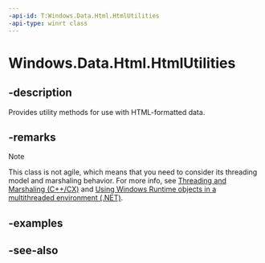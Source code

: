 ```yaml
---
-api-id: T:Windows.Data.Html.HtmlUtilities
-api-type: winrt class
---
```


<!-- Class syntax.
public class HtmlUtilities 
-->

# Windows.Data.Html.HtmlUtilities

## -description
Provides utility methods for use with HTML-formatted data.

## -remarks

<!-- confirmed -->
> [!NOTE]
> This class is not agile, which means that you need to consider its threading model and marshaling behavior. For more info, see [Threading and Marshaling (C++/CX)](http://msdn.microsoft.com/en-us/library/windows/apps/hh771042.aspx) and [Using Windows Runtime objects in a multithreaded environment (.NET)](https://go.microsoft.com/fwlink/p/?linkid=258277).

## -examples

## -see-also
